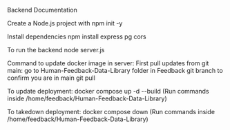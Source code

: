 Backend Documentation

Create a Node.js project with 
    npm init -y

Install dependencies
    npm install express pg cors

To run the backend
    node server.js


Command to update docker image in server:
    First pull updates from git main:
        go to Human-Feedback-Data-Library folder in Feedback
        git branch to confirm you are in main
        git pull


To update deployment:
    docker compose up -d --build  (Run commands inside /home/feedback/Human-Feedback-Data-Library)

To takedown deployment:
    docker compose down (Run commands inside /home/feedback/Human-Feedback-Data-Library)

    
